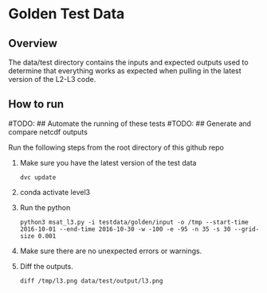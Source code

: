 # Golden Test Data

## Overview

The data/test directory contains the inputs and expected outputs used to determine that everything works as expected when pulling in the latest version of the L2-L3 code.

## How to run

#TODO: ## Automate the running of these tests
#TODO: ## Generate and compare netcdf outputs

Run the following steps from the root directory of this github repo

1. Make sure you have the latest version of the test data

    ```
    dvc update
    ```

1. conda activate level3
1. Run the python

    ```
    python3 msat_l3.py -i testdata/golden/input -o /tmp --start-time 2016-10-01 --end-time 2016-10-30 -w -100 -e -95 -n 35 -s 30 --grid-size 0.001
    ```

1. Make sure there are no unexpected errors or warnings.
1. Diff the outputs.

    ```
    diff /tmp/l3.png data/test/output/l3.png
    ```